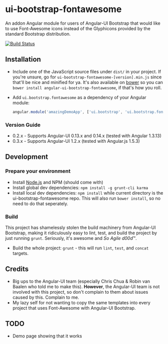 # ui-bootstrap-fontawesome
An addon Angular module for users of Angular-UI Bootstrap that would like to use Font-Awesome icons instead of the Glyphicons provided by the standard Bootstrap distribution.

[![Build Status](https://secure.travis-ci.org/maxfierke/ui-bootstrap-fontawesome.svg)](http://travis-ci.org/maxfierke/ui-bootstrap-fontawesome)

## Installation

* Include one of the JavaScript source files under `dist/` in your project. If you're unsure, go for `ui-bootstrap-fontawesome-[version].min.js` since that'll be nice and minified for ya. It's also available on [bower](http://bower.io/search/?q=angular-ui-bootstrap-fontawesome) so you can `bower install angular-ui-bootstrap-fontawesome`, if that's how you roll.

* Add `ui.bootstrap.fontawesome` as a dependency of your Angular module:

	```javascript
	angular.module('amazingDemoApp', ['ui.bootstrap', 'ui.bootstrap.fontawesome']);
	```

### Version Guide

* 0.2.x - Supports Angular-UI 0.13.x and 0.14.x (tested with Angular 1.3.13)
* 0.3.x - Supports Angular-UI 1.2.x (tested with Angular.js 1.5.3)

## Development
### Prepare your environment
* Install [Node.js](http://nodejs.org/) and NPM (should come with)
* Install global dev dependencies: `npm install -g grunt-cli karma`
* Install local dev dependencies: `npm install` while current directory is the ui-bootstrap-fontawesome repo. This will also run `bower install`, so no need to do that seperately.

### Build
This project has shamelessly stolen the build machinery from Angular-UI Bootstrap, making it ridiculously easy to lint, test, and build the project by just running `grunt`. Seriously, it's awesome and *So Agile d00d*&trade;.

* Build the whole project: `grunt` - this will run `lint`, `test`, and `concat` targets.

## Credits
* Big ups to the Angular-UI team (especially Chris Chua &amp; Robin van Baalen who told me to make this). **However**, the Angular-UI team is not involved with this project, so don't complain to them about issues caused by this. Complain to me.
* My lazy self for not wanting to copy the same templates into every project that uses Font-Awesome with Angular-UI Bootstrap.

## TODO
* Demo page showing that it works
